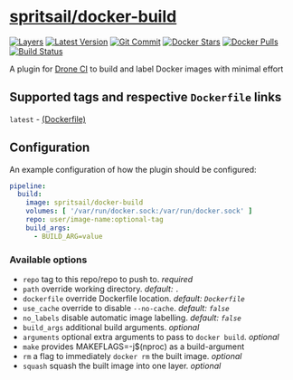 [hub]: https://hub.docker.com/r/spritsail/docker-build
[git]: https://github.com/spritsail/drone-docker-build
[drone]: https://drone.spritsail.io/spritsail/docker-build
[mbdg]: https://microbadger.com/images/spritsail/docker-build

# [spritsail/docker-build][hub]
[![Layers](https://images.microbadger.com/badges/image/spritsail/docker-build.svg)][mbdg]
[![Latest Version](https://images.microbadger.com/badges/version/spritsail/docker-build.svg)][hub]
[![Git Commit](https://images.microbadger.com/badges/commit/spritsail/docker-build.svg)][git]
[![Docker Stars](https://img.shields.io/docker/stars/spritsail/docker-build.svg)][hub]
[![Docker Pulls](https://img.shields.io/docker/pulls/spritsail/docker-build.svg)][hub]
[![Build Status](https://drone.spritsail.io/api/badges/spritsail/drone-docker-build/status.svg)][drone]

A plugin for [Drone CI](https://github.com/drone/drone) to build and label Docker images with minimal effort

## Supported tags and respective `Dockerfile` links

`latest` - [(Dockerfile)](https://github.com/spritsail/drone-docker-build/blob/master/Dockerfile)

## Configuration

An example configuration of how the plugin should be configured:
```yaml
pipeline:
  build:
    image: spritsail/docker-build
    volumes: [ '/var/run/docker.sock:/var/run/docker.sock' ]
    repo: user/image-name:optional-tag
    build_args:
      - BUILD_ARG=value
```

### Available options
- `repo`          tag to this repo/repo to push to. _required_
- `path`          override working directory. _default: `.`_
- `dockerfile`    override Dockerfile location. _default: `Dockerfile`_
- `use_cache`     override to disable `--no-cache`. _default: `false`_
- `no_labels`     disable automatic image labelling. _default: `false`_
- `build_args`    additional build arguments. _optional_
- `arguments`     optional extra arguments to pass to `docker build`. _optional_
- `make`          provides MAKEFLAGS=-j$(nproc) as a build-argument
- `rm`            a flag to immediately `docker rm` the built image. _optional_
- `squash`        squash the built image into one layer. _optional_
